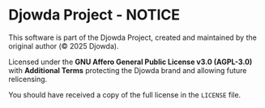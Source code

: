 # Djowda Project - NOTICE

This software is part of the Djowda Project, created and maintained by the original author (© 2025 Djowda).

Licensed under the **GNU Affero General Public License v3.0 (AGPL-3.0)**  
with **Additional Terms** protecting the Djowda brand and allowing future relicensing.

You should have received a copy of the full license in the `LICENSE` file.

